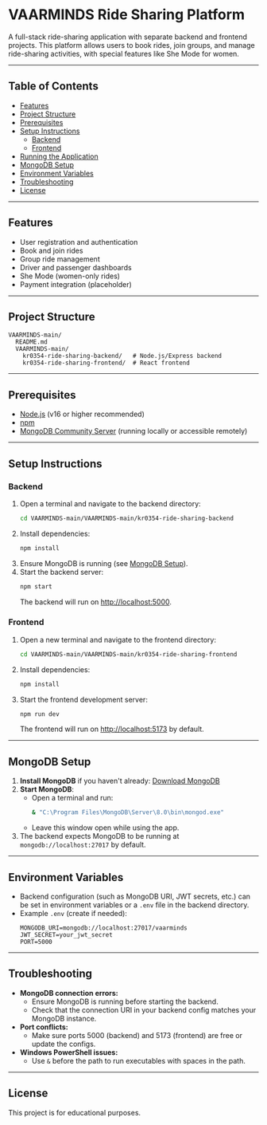 # VAARMINDS Ride Sharing Platform

A full-stack ride-sharing application with separate backend and frontend projects. This platform allows users to book rides, join groups, and manage ride-sharing activities, with special features like She Mode for women.

---

## Table of Contents
- [Features](#features)
- [Project Structure](#project-structure)
- [Prerequisites](#prerequisites)
- [Setup Instructions](#setup-instructions)
  - [Backend](#backend)
  - [Frontend](#frontend)
- [Running the Application](#running-the-application)
- [MongoDB Setup](#mongodb-setup)
- [Environment Variables](#environment-variables)
- [Troubleshooting](#troubleshooting)
- [License](#license)

---

## Features
- User registration and authentication
- Book and join rides
- Group ride management
- Driver and passenger dashboards
- She Mode (women-only rides)
- Payment integration (placeholder)

---

## Project Structure
```
VAARMINDS-main/
  README.md
  VAARMINDS-main/
    kr0354-ride-sharing-backend/   # Node.js/Express backend
    kr0354-ride-sharing-frontend/  # React frontend
```

---

## Prerequisites
- [Node.js](https://nodejs.org/) (v16 or higher recommended)
- [npm](https://www.npmjs.com/)
- [MongoDB Community Server](https://www.mongodb.com/try/download/community) (running locally or accessible remotely)

---

## Setup Instructions

### Backend
1. Open a terminal and navigate to the backend directory:
   ```sh
   cd VAARMINDS-main/VAARMINDS-main/kr0354-ride-sharing-backend
   ```
2. Install dependencies:
   ```sh
   npm install
   ```
3. Ensure MongoDB is running (see [MongoDB Setup](#mongodb-setup)).
4. Start the backend server:
   ```sh
   npm start
   ```
   The backend will run on [http://localhost:5000](http://localhost:5000).

### Frontend
1. Open a new terminal and navigate to the frontend directory:
   ```sh
   cd VAARMINDS-main/VAARMINDS-main/kr0354-ride-sharing-frontend
   ```
2. Install dependencies:
   ```sh
   npm install
   ```
3. Start the frontend development server:
   ```sh
   npm run dev
   ```
   The frontend will run on [http://localhost:5173](http://localhost:5173) by default.

---

## MongoDB Setup
1. **Install MongoDB** if you haven't already: [Download MongoDB](https://www.mongodb.com/try/download/community)
2. **Start MongoDB**:
   - Open a terminal and run:
     ```sh
     & "C:\Program Files\MongoDB\Server\8.0\bin\mongod.exe"
     ```
   - Leave this window open while using the app.
3. The backend expects MongoDB to be running at `mongodb://localhost:27017` by default.

---

## Environment Variables
- Backend configuration (such as MongoDB URI, JWT secrets, etc.) can be set in environment variables or a `.env` file in the backend directory.
- Example `.env` (create if needed):
  ```env
  MONGODB_URI=mongodb://localhost:27017/vaarminds
  JWT_SECRET=your_jwt_secret
  PORT=5000
  ```

---

## Troubleshooting
- **MongoDB connection errors:**
  - Ensure MongoDB is running before starting the backend.
  - Check that the connection URI in your backend config matches your MongoDB instance.
- **Port conflicts:**
  - Make sure ports 5000 (backend) and 5173 (frontend) are free or update the configs.
- **Windows PowerShell issues:**
  - Use `&` before the path to run executables with spaces in the path.

---

## License
This project is for educational purposes. 